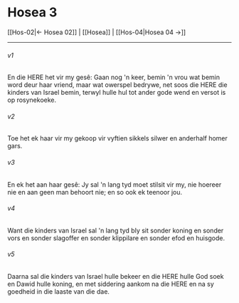 # Hosea 3

[[Hos-02|← Hosea 02]] | [[Hosea]] | [[Hos-04|Hosea 04 →]]
***

###### v1
En die HERE het vir my gesê: Gaan nog 'n keer, bemin 'n vrou wat bemin word deur haar vriend, maar wat owerspel bedrywe, net soos die HERE die kinders van Israel bemin, terwyl hulle hul tot ander gode wend en versot is op rosynekoeke. 
###### v2
Toe het ek haar vir my gekoop vir vyftien sikkels silwer en anderhalf homer gars. 
###### v3
En ek het aan haar gesê: Jy sal 'n lang tyd moet stilsit vir my, nie hoereer nie en aan geen man behoort nie; en so ook ek teenoor jou. 
###### v4
Want die kinders van Israel sal 'n lang tyd bly sit sonder koning en sonder vors en sonder slagoffer en sonder klippilare en sonder efod en huisgode. 
###### v5
Daarna sal die kinders van Israel hulle bekeer en die HERE hulle God soek en Dawid hulle koning, en met siddering aankom na die HERE en na sy goedheid in die laaste van die dae. 
